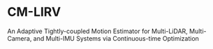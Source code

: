 # CM-LIRV

An Adaptive Tightly-coupled Motion Estimator for Multi-LiDAR, Multi-Camera, and Multi-IMU Systems via Continuous-time Optimization
